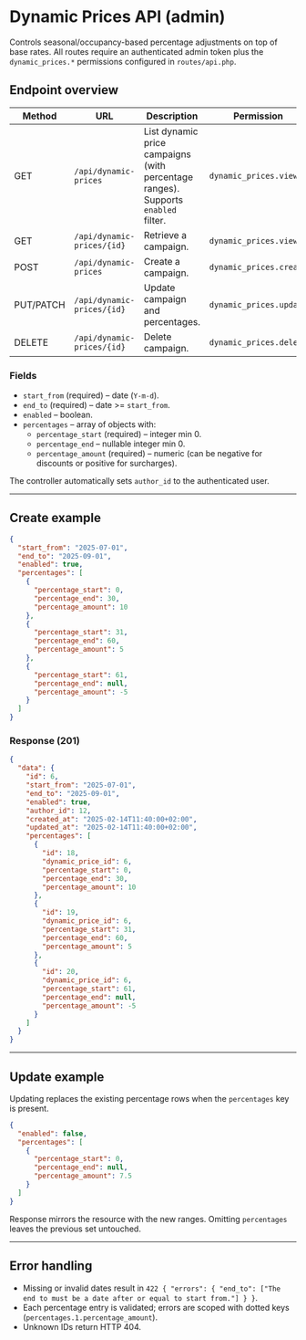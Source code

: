 # Dynamic Prices API (admin)

Controls seasonal/occupancy-based percentage adjustments on top of base rates. All routes require an authenticated admin token plus the `dynamic_prices.*` permissions configured in `routes/api.php`.

## Endpoint overview
| Method | URL | Description | Permission |
| --- | --- | --- | --- |
| GET | `/api/dynamic-prices` | List dynamic price campaigns (with percentage ranges). Supports `enabled` filter. | `dynamic_prices.view` |
| GET | `/api/dynamic-prices/{id}` | Retrieve a campaign. | `dynamic_prices.view` |
| POST | `/api/dynamic-prices` | Create a campaign. | `dynamic_prices.create` |
| PUT/PATCH | `/api/dynamic-prices/{id}` | Update campaign and percentages. | `dynamic_prices.update` |
| DELETE | `/api/dynamic-prices/{id}` | Delete campaign. | `dynamic_prices.delete` |

### Fields
- `start_from` (required) – date (`Y-m-d`).
- `end_to` (required) – date >= `start_from`.
- `enabled` – boolean.
- `percentages` – array of objects with:
  - `percentage_start` (required) – integer min 0.
  - `percentage_end` – nullable integer min 0.
  - `percentage_amount` (required) – numeric (can be negative for discounts or positive for surcharges).

The controller automatically sets `author_id` to the authenticated user.

---

## Create example
```json
{
  "start_from": "2025-07-01",
  "end_to": "2025-09-01",
  "enabled": true,
  "percentages": [
    {
      "percentage_start": 0,
      "percentage_end": 30,
      "percentage_amount": 10
    },
    {
      "percentage_start": 31,
      "percentage_end": 60,
      "percentage_amount": 5
    },
    {
      "percentage_start": 61,
      "percentage_end": null,
      "percentage_amount": -5
    }
  ]
}
```

### Response (201)
```json
{
  "data": {
    "id": 6,
    "start_from": "2025-07-01",
    "end_to": "2025-09-01",
    "enabled": true,
    "author_id": 12,
    "created_at": "2025-02-14T11:40:00+02:00",
    "updated_at": "2025-02-14T11:40:00+02:00",
    "percentages": [
      {
        "id": 18,
        "dynamic_price_id": 6,
        "percentage_start": 0,
        "percentage_end": 30,
        "percentage_amount": 10
      },
      {
        "id": 19,
        "dynamic_price_id": 6,
        "percentage_start": 31,
        "percentage_end": 60,
        "percentage_amount": 5
      },
      {
        "id": 20,
        "dynamic_price_id": 6,
        "percentage_start": 61,
        "percentage_end": null,
        "percentage_amount": -5
      }
    ]
  }
}
```

---

## Update example
Updating replaces the existing percentage rows when the `percentages` key is present.

```json
{
  "enabled": false,
  "percentages": [
    {
      "percentage_start": 0,
      "percentage_end": null,
      "percentage_amount": 7.5
    }
  ]
}
```

Response mirrors the resource with the new ranges. Omitting `percentages` leaves the previous set untouched.

---

## Error handling
- Missing or invalid dates result in `422 { "errors": { "end_to": ["The end to must be a date after or equal to start from."] } }`.
- Each percentage entry is validated; errors are scoped with dotted keys (`percentages.1.percentage_amount`).
- Unknown IDs return HTTP 404.
